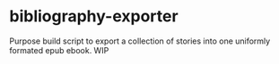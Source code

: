 # bibliography-exporter
Purpose build script to export a collection of stories into one uniformly formated epub ebook. WIP
